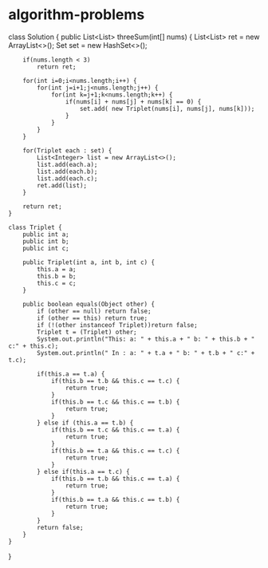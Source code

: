 # algorithm-problems

class Solution {
    public List<List<Integer>> threeSum(int[] nums) {
        List<List<Integer>> ret = new ArrayList<>();
        Set<Triplet> set = new HashSet<>();
        
        if(nums.length < 3)
            return ret;
        
        for(int i=0;i<nums.length;i++) {
            for(int j=i+1;j<nums.length;j++) {
                for(int k=j+1;k<nums.length;k++) {
                    if(nums[i] + nums[j] + nums[k] == 0) {
                        set.add( new Triplet(nums[i], nums[j], nums[k]));
                    }
                }
            }
        }
        
        for(Triplet each : set) {
            List<Integer> list = new ArrayList<>();
            list.add(each.a);
            list.add(each.b);
            list.add(each.c);
            ret.add(list);
        }
        
        return ret;
    }
    
    class Triplet {
        public int a;
        public int b;
        public int c;
        
        public Triplet(int a, int b, int c) {
            this.a = a;
            this.b = b;
            this.c = c;
        }
        
        public boolean equals(Object other) {
            if (other == null) return false;
            if (other == this) return true;
            if (!(other instanceof Triplet))return false;
            Triplet t = (Triplet) other;
            System.out.println("This: a: " + this.a + " b: " + this.b + " c:" + this.c);
            System.out.println(" In : a: " + t.a + " b: " + t.b + " c:" + t.c);

            if(this.a == t.a) {
                if(this.b == t.b && this.c == t.c) {
                    return true;
                }
                if(this.b == t.c && this.c == t.b) {
                    return true;
                }
            } else if (this.a == t.b) {
                if(this.b == t.c && this.c == t.a) {
                    return true;
                }
                if(this.b == t.a && this.c == t.c) {
                    return true;
                }
            } else if(this.a == t.c) {
                if(this.b == t.b && this.c == t.a) {
                    return true;
                }
                if(this.b == t.a && this.c == t.b) {
                    return true;
                }
            }
            return false;
        }
    }
}
